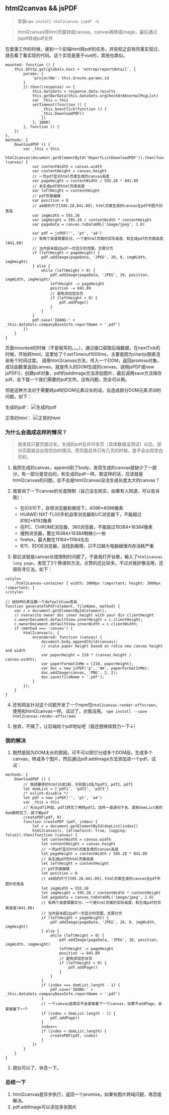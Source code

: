 ## html2canvas && jsPDF

> 安装`npm install html2canvas jspdf -S`

> html2canvas将html页面转成canvas，canvas再转成image，最后通过jspdf转成pdf文件

在爱康工作的时候，接到一个前端html转pdf的任务，并告知之前有同事实现过，就去看了看实现的代码。这个实现是基于vue的，其他也类似。

```
mounted: function () {
    this.$http.get(globals.host + 'entrep/reportdetail', {
        params: {
            'projectNo': this.$route.params.id
        }
        }).then((response) => {
            this.dataSets = response.data.results
            this.getBarData(this.dataSets.orgCheckOrAbnormalMsgList)
            var _this = this
            setTimeout(function () {
                _this.$nextTick(function () {
                _this.DownloadPDF()
                })
            }, 1000)
        }, function () {
    })
},
methods: {
    DownloadPDF () {
        var _this = this
        html2canvas(document.getElementById('ReportListDownloadPDF')).then(function (canvas) {
            var contentWidth = canvas.width
            var contentHeight = canvas.height
            // 一页pdf显示html页面生成的canvas高度
            var pageHeight = contentWidth / 595.28 * 841.89
            // 未生成pdf的html页面高度
            var leftHeight = contentHeight
            // pdf页面偏移
            var position = 0
            // a4纸的尺寸[595.28,841.89]，html页面生成的canvas在pdf中图片的宽高
            var imgWidth = 555.28
            var imgHeight = 595.28 / contentWidth * contentHeight
            var pageData = canvas.toDataURL('image/jpeg', 1.0)

            var pdf = jsPDF('', 'pt', 'a4')
            // 有两个高度需要区分，一个是html页面的实际高度，和生成pdf的页面高度(841.89)
            // 当内容未超过pdf一页显示的范围，无需分页
            if (leftHeight < pageHeight) {
                pdf.addImage(pageData, 'JPEG', 20, 0, imgWidth, imgHeight)
            } else {
                while (leftHeight > 0) {
                    pdf.addImage(pageData, 'JPEG', 20, position, imgWidth, imgHeight)
                    leftHeight -= pageHeight
                    position -= 841.89
                    // 避免添加空白页
                    if (leftHeight > 0) {
                        pdf.addPage()
                    }
                }
            }
            pdf.save('IKANG-' + _this.dataSets.companyBaseInfo.reportName + '.pdf')
        })
    }
}
```

页面mounted的时候（不是我写的。。。），通过接口获取后端数据，在nextTick的时候，开始转html。这里给了个*setTimeout*1000ms，主要是因为chartjs图表渲染有个时间过度。
调用html2canvas方法，传入一个DOM，返回promise对象。成功函数里返回canvas，就是传入的DOM生成的canvas。调用jsPDF或new jsPDF()，创建pdf对象，pdf的addImage方法添加图片，最后调用save方法保存pdf，会下载一个我们需要的pdf文件。没有问题，完全可以用。

但是这种方法对于需要转pdf的DOM元素过长的话，会造成部分DOM元素*空白*的问题，如下：

生成的pdf：
![生成的pdf](./imgs/fails-part.jpg '生成失败的pdf')

正常的html：
![正常的html](./imgs/success-part.jpg '正常的html')

### 为什么会造成这样的情况？

> 我发现只要页面过长，生成的pdf总共10多页（具体数值没测试）以后，部分页面就会出现空白的情况。而页面总共只有几页的时候，是不会出现空白页的。

1. 我把生成的canvas，append到了body，发现生成的canvas就缺少了一部分，有一部分是空白的，和生成的pdf一样。那这样的话，应该就是html2canvas的问题。会不会是html2canvas没法生成长度太大的canvas？
2. 我查询了一下canvas的长度限制（自己没去核实，如果有人知道，可以告诉我）：

   - 在IOS10下，自带浏览器和微信下，4096*4096像素
   - HUAWEI NXT-TL00手机自带浏览器和UC浏览器下，不能超过8192*8192像素
   - 在PC、CHROME浏览器、360浏览器，不能超过16384*16384像素
   - 搜狗浏览器，要比16384*16384稍微小一些
   - firefox，最大数在11164*11164左右
   - IE11、EDGE浏览器，没找到极限，只不过越大电脑越慢内存消耗严重

3. 那应该就是canvas长度限制的问题了。于是我打开谷歌，输入了`html2canvas long page`，发现了2个靠谱的方法，点赞的还比较多。不过对我好像没用，还得另寻它法。如下：

```
<style>
    .html2canvas-container { width: 3000px !important; height: 3000px !important; }
</style>
```

```
// 给DOM元素设置一个defaultView宽高
function generateToPdf(element, fileName, method) {
    var c = document.getElementById(element);
    // overwrite owner doc inner height with your div clientHeight
    c.ownerDocument.defaultView.innerHeight = c.clientHeight;
    c.ownerDocument.defaultView.innerWidth = c.clientWidth;
    if (method === 'canvas') {
        html2canvas(c, {
            onrendered: function (canvas) {
                document.body.appendChild(canvas);
                // scale paper height based on ratio new canvas height and width
                var paperHeight = 210 * (canvas.height / canvas.width);
                var paperFormatInMm = [210, paperHeight];
                var doc = new jsPDF('p', 'mm', paperFormatInMm);
                doc.addImage(canvas, 'PNG', 2, 2);
                doc.save(fileName + '.pdf');
            }
        });
    }
}
```

4. 还有网友针对这个问题开发了一个npm包`html2canvas-render-offscreen`，使用和html2canvas一样。试过了，对我没用。
`npm install --save html2canvas-render-offscreen`

5. 放弃，不搞了，让后端给个pdf地址吧（我还想继续努力一下↓）

### 我的解决
1. 既然是因为DOM太长的原因，可不可以把它分成多个DOM段，生成多个canvas，转成多个图片，然后通过pdf.addImage方法添加进一个pdf，试试：

```
methods: {
    DownloadPDF () {
        // 我把要转的html分成3段，分别取id名为pdf1、pdf2、pdf3
        let domList = ['pdf1', 'pdf2', 'pdf3']
        /* eslint-disable */
        let pdf = new jsPDF('', 'pt', 'a4')
        var _this = this
        // 先从pdf1开始，pdf1转完了再转pdf2，这样一直递归下去，直到domList里的dom都转完了，就下载pdf
        createPDF(pdf, 0)
        function createPDF (pdf, index) {
            let c = document.getElementById(domList[index])
            html2canvas(c, {allowTaint: true, logging: false}).then(function (canvas) {
                let contentWidth = canvas.width
                let contentHeight = canvas.height
                // 一页pdf显示html页面生成的canvas高度
                let pageHeight = contentWidth / 595.28 * 841.89
                // 未生成pdf的html页面高度
                let leftHeight = contentHeight
                // pdf页面偏移
                let position = 0
                // a4纸的尺寸[595.28,841.89]，html页面生成的canvas在pdf中图片的宽高
                let imgWidth = 555.28
                let imgHeight = 595.28 / contentWidth * contentHeight
                let pageData = canvas.toDataURL('image/jpeg', 1.0)
                // 有两个高度需要区分，一个是html页面的实际高度，和生成pdf的页面高度(841.89)
                // 当内容未超过pdf一页显示的范围，无需分页
                if (leftHeight < pageHeight) {
                    pdf.addImage(pageData, 'JPEG', 20, 0, imgWidth, imgHeight)
                } else {
                    while (leftHeight > 0) {
                        pdf.addImage(pageData, 'JPEG', 20, position, imgWidth, imgHeight)
                        leftHeight -= pageHeight
                        position -= 841.89
                        // 避免添加空白页
                        if (leftHeight > 0) {
                            pdf.addPage()
                        }
                    }
                }
                if (index === domList.length - 1) {
                    pdf.save('IKANG-' + _this.dataSets.companyBaseInfo.reportName + '.pdf')
                }
                // 一个canvas结束后不会紧接着下一个canvas，如果不addPage，会紧接着下一个
                if (index < domList.length - 1) {
                    pdf.addPage()
                }
                index++
                if (index < domList.length) {
                    createPDF(pdf, index)
                }
            })
        }
    }
}
```
2. 貌似可以了，休息一下。

### 总结一下
1. html2canvas是异步执行，返回一个promise。如果有图片跨域问题，再百度解决。
2. pdf.addImage可以添加多张图片